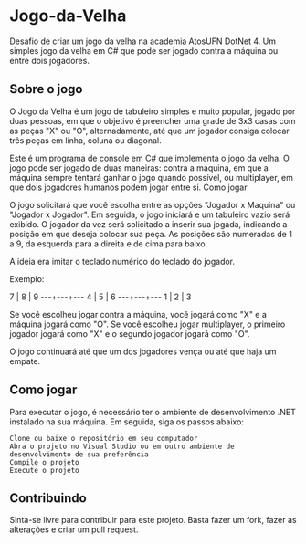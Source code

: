 # Jogo-da-Velha
Desafio de criar um jogo da velha na academia AtosUFN DotNet 4.
Um simples jogo da velha em C# que pode ser jogado contra a máquina ou entre dois jogadores.

## Sobre o jogo

O Jogo da Velha é um jogo de tabuleiro simples e muito popular, jogado por duas pessoas, em que o objetivo é preencher uma grade de 3x3 casas com as peças "X" ou "O", alternadamente, até que um jogador consiga colocar três peças em linha, coluna ou diagonal.

Este é um programa de console em C# que implementa o jogo da velha. O jogo pode ser jogado de duas maneiras: contra a máquina, em que a máquina sempre tentará ganhar o jogo quando possível, ou multiplayer, em que dois jogadores humanos podem jogar entre si.
Como jogar

O jogo solicitará que você escolha entre as opções "Jogador x Maquina" ou "Jogador x Jogador". Em seguida, o jogo iniciará e um tabuleiro vazio será exibido. O jogador da vez será solicitado a inserir sua jogada, indicando a posição em que deseja colocar sua peça. As posições são numeradas de 1 a 9, da esquerda para a direita e de cima para baixo.

A ideia era imitar o teclado numérico do teclado do jogador.

Exemplo:

   7 | 8 | 9
  ---+---+---
   4 | 5 | 6
  ---+---+---
   1 | 2 | 3

Se você escolheu jogar contra a máquina, você jogará como "X" e a máquina jogará como "O". Se você escolheu jogar multiplayer, o primeiro jogador jogará como "X" e o segundo jogador jogará como "O".

O jogo continuará até que um dos jogadores vença ou até que haja um empate.

## Como jogar

Para executar o jogo, é necessário ter o ambiente de desenvolvimento .NET instalado na sua máquina. Em seguida, siga os passos abaixo:

    Clone ou baixe o repositório em seu computador
    Abra o projeto no Visual Studio ou em outro ambiente de desenvolvimento de sua preferência
    Compile o projeto
    Execute o projeto


## Contribuindo

Sinta-se livre para contribuir para este projeto. Basta fazer um fork, fazer as alterações e criar um pull request.

